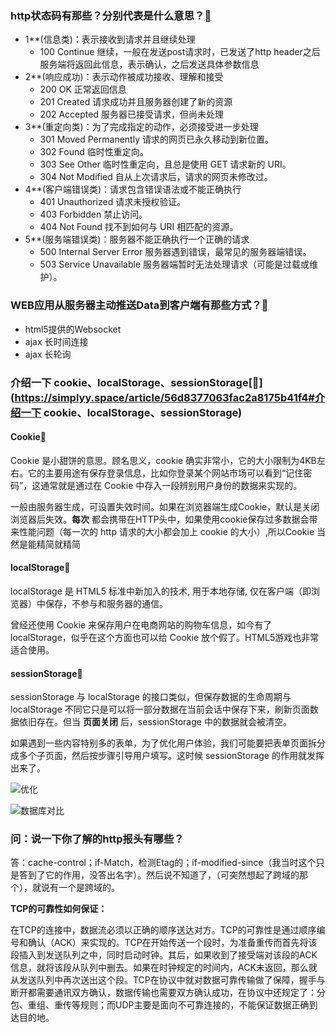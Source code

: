 ### http状态码有那些？分别代表是什么意思？[](https://simplyy.space/article/56d8377063fac2a8175b41f4#http状态码有那些？分别代表是什么意思？)

- 1**(信息类)：表示接收到请求并且继续处理
  - 100 Continue 继续，一般在发送post请求时，已发送了http header之后服务端将返回此信息，表示确认，之后发送具体参数信息
- 2**(响应成功)：表示动作被成功接收、理解和接受
  - 200 OK 正常返回信息
  - 201 Created 请求成功并且服务器创建了新的资源
  - 202 Accepted 服务器已接受请求，但尚未处理
- 3**(重定向类)：为了完成指定的动作，必须接受进一步处理
  - 301 Moved Permanently 请求的网页已永久移动到新位置。
  - 302 Found 临时性重定向。
  - 303 See Other 临时性重定向，且总是使用 GET 请求新的 URI。
  - 304 Not Modified 自从上次请求后，请求的网页未修改过。
- 4**(客户端错误类)：请求包含错误语法或不能正确执行
  - 401 Unauthorized 请求未授权验证。
  - 403 Forbidden 禁止访问。
  - 404 Not Found 找不到如何与 URI 相匹配的资源。
- 5**(服务端错误类)：服务器不能正确执行一个正确的请求
  - 500 Internal Server Error 服务器遇到错误，最常见的服务器端错误。
  - 503 Service Unavailable 服务器端暂时无法处理请求（可能是过载或维护）。

### WEB应用从服务器主动推送Data到客户端有那些方式？[](https://simplyy.space/article/56d8377063fac2a8175b41f4#WEB应用从服务器主动推送Data到客户端有那些方式？)

- html5提供的Websocket
- ajax 长时间连接
- ajax 长轮询

### 介绍一下 cookie、localStorage、sessionStorage[](https://simplyy.space/article/56d8377063fac2a8175b41f4#介绍一下 cookie、localStorage、sessionStorage)

#### Cookie[](https://simplyy.space/article/56d8377063fac2a8175b41f4#Cookie)

Cookie 是小甜饼的意思。顾名思义，cookie 确实非常小，它的大小限制为4KB左右。它的主要用途有保存登录信息，比如你登录某个网站市场可以看到“记住密码”，这通常就是通过在 Cookie 中存入一段辨别用户身份的数据来实现的。

一般由服务器生成，可设置失效时间。如果在浏览器端生成Cookie，默认是关闭浏览器后失效。**每次** 都会携带在HTTP头中，如果使用cookie保存过多数据会带来性能问题（每一次的 http 请求的大小都会加上 cookie 的大小）,所以Cookie 当然是能精简就精简

#### localStorage[](https://simplyy.space/article/56d8377063fac2a8175b41f4#localStorage)

localStorage 是 HTML5 标准中新加入的技术, 用于本地存储, 仅在客户端（即浏览器）中保存，不参与和服务器的通信。

曾经还使用 Cookie 来保存用户在电商网站的购物车信息，如今有了 localStorage，似乎在这个方面也可以给 Cookie 放个假了。HTML5游戏也非常适合使用。

#### sessionStorage[](https://simplyy.space/article/56d8377063fac2a8175b41f4#sessionStorage)

sessionStorage 与 localStorage 的接口类似，但保存数据的生命周期与 localStorage 不同它只是可以将一部分数据在当前会话中保存下来，刷新页面数据依旧存在。但当 **页面关闭** 后，sessionStorage 中的数据就会被清空。

如果遇到一些内容特别多的表单，为了优化用户体验，我们可能要把表单页面拆分成多个子页面，然后按步骤引导用户填写。这时候 sessionStorage 的作用就发挥出来了。

![优化](http://images.cnitblog.com/blog/275014/201308/17194803-cbaa54f624bb4d529ddddaba7f7cf3df.png)



![数据库对比](http://img.bbs.csdn.net/upload/201409/15/1410763091_874088.png)



### 问：说一下你了解的http报头有哪些？

答：cache-control；if-Match，检测Etag的；if-modified-since（我当时这个只是答到了它的作用，没答出名字）。然后说不知道了，（可突然想起了跨域的那个），就说有一个是跨域的。

**TCP的可靠性如何保证：**

在TCP的连接中，数据流必须以正确的顺序送达对方。TCP的可靠性是通过顺序编号和确认（ACK）来实现的。TCP在开始传送一个段时，为准备重传而首先将该段插入到发送队列之中，同时启动时钟。其后，如果收到了接受端对该段的ACK信息，就将该段从队列中删去。如果在时钟规定的时间内，ACK未返回，那么就从发送队列中再次送出这个段。TCP在协议中就对数据可靠传输做了保障，握手与断开都需要通讯双方确认，数据传输也需要双方确认成功，在协议中还规定了：分包、重组、重传等规则；而UDP主要是面向不可靠连接的，不能保证数据正确到达目的地。